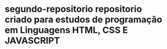 # segundo-repositorio repositorio criado para estudos de programação em Linguagens HTML, CSS E JAVASCRIPT